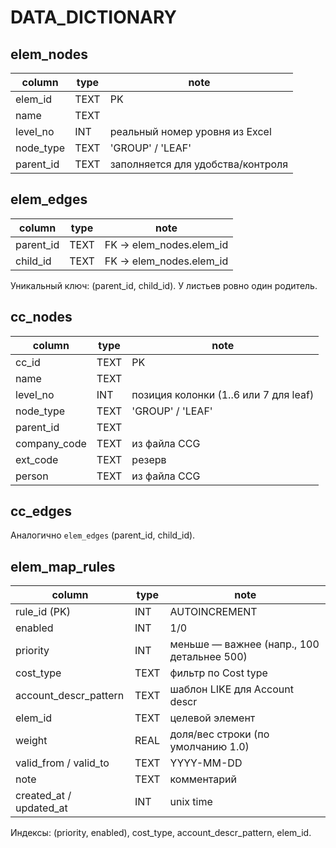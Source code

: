 # DATA_DICTIONARY

## elem_nodes
| column    | type  | note                                  |
|-----------|-------|---------------------------------------|
| elem_id   | TEXT  | PK                                    |
| name      | TEXT  |                                       |
| level_no  | INT   | реальный номер уровня из Excel        |
| node_type | TEXT  | 'GROUP' / 'LEAF'                      |
| parent_id | TEXT  | заполняется для удобства/контроля     |

## elem_edges
| column   | type | note                     |
|----------|------|--------------------------|
| parent_id| TEXT | FK → elem_nodes.elem_id  |
| child_id | TEXT | FK → elem_nodes.elem_id  |

Уникальный ключ: (parent_id, child_id). У листьев ровно один родитель.

## cc_nodes
| column       | type | note                                |
|--------------|------|-------------------------------------|
| cc_id        | TEXT | PK                                  |
| name         | TEXT |                                     |
| level_no     | INT  | позиция колонки (1..6 или 7 для leaf)|
| node_type    | TEXT | 'GROUP' / 'LEAF'                    |
| parent_id    | TEXT |                                     |
| company_code | TEXT | из файла CCG                        |
| ext_code     | TEXT | резерв                              |
| person       | TEXT | из файла CCG                        |

## cc_edges
Аналогично `elem_edges` (parent_id, child_id).

## elem_map_rules
| column                 | type   | note                                                |
|------------------------|--------|-----------------------------------------------------|
| rule_id (PK)           | INT    | AUTOINCREMENT                                       |
| enabled                | INT    | 1/0                                                |
| priority               | INT    | меньше — важнее (напр., 100 детальнее 500)         |
| cost_type              | TEXT   | фильтр по Cost type                                 |
| account_descr_pattern  | TEXT   | шаблон LIKE для Account descr                       |
| elem_id                | TEXT   | целевой элемент                                     |
| weight                 | REAL   | доля/вес строки (по умолчанию 1.0)                  |
| valid_from / valid_to  | TEXT   | YYYY-MM-DD                                          |
| note                   | TEXT   | комментарий                                         |
| created_at / updated_at| INT    | unix time                                           |

Индексы: (priority, enabled), cost_type, account_descr_pattern, elem_id.
